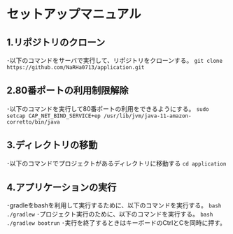 # セットアップマニュアル

## 1.リポジトリのクローン
･以下のコマンドをサーバで実行して、リポジトリをクローンする。
`git clone https://github.com/NaRHa0713/application.git`

## 2.80番ポートの利用制限解除
･以下のコマンドを実行して80番ポートの利用をできるようにする。
`sudo setcap CAP_NET_BIND_SERVICE+ep /usr/lib/jvm/java-11-amazon-corretto/bin/java`

## 3.ディレクトリの移動
･以下のコマンドでプロジェクトがあるディレクトリに移動する
`cd application`

## 4.アプリケーションの実行
･gradleをbashを利用して実行するために、以下のコマンドを実行する。
`bash ./gradlew`
･プロジェクト実行のために、以下のコマンドを実行する。
`bash ./gradlew bootrun`
･実行を終了するときはキーボードのCtrlとCを同時に押す。
